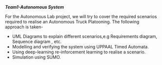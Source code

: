 _**Team1-Autonomous System**_
 
For the Autonomous Lab project, we will try to cover the required scenarios required to realise an Autonomous Truck Platooning. The following approach is taken-

  - UML Diagrams to explain different scenarios,e.g Requirements diagram, Sequence diagram , etc.
  - Modelling and verifying the system using UPPAAL Timed Automata.
  - Using deep-learning re-inforcement learning to realise a scenario.
  - Simulation using SUMO.
